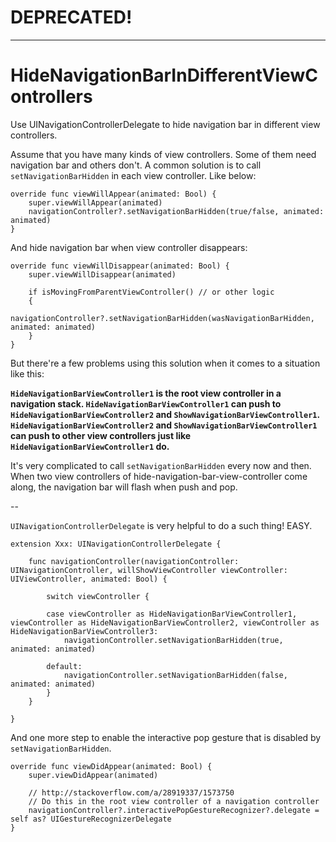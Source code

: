 
# DEPRECATED!


----
# HideNavigationBarInDifferentViewControllers
Use UINavigationControllerDelegate to hide navigation bar in different view controllers.

Assume that you have many kinds of view controllers. Some of them need navigation bar and others don't. 
A common solution is to call `setNavigationBarHidden` in each view controller. Like below:

    override func viewWillAppear(animated: Bool) {
        super.viewWillAppear(animated)
        navigationController?.setNavigationBarHidden(true/false, animated: animated)
    }

And hide navigation bar when view controller disappears:

    override func viewWillDisappear(animated: Bool) {
        super.viewWillDisappear(animated)
        
        if isMovingFromParentViewController() // or other logic
        {
            navigationController?.setNavigationBarHidden(wasNavigationBarHidden, animated: animated)
        }
    }
    
    
But there're a few problems using this solution when it comes to a situation like this:

**`HideNavigationBarViewController1` is the root view controller in a navigation stack. 
`HideNavigationBarViewController1` can push to `HideNavigationBarViewController2` and `ShowNavigationBarViewController1`. 
`HideNavigationBarViewController2` and `ShowNavigationBarViewController1` can push to other view controllers just like `HideNavigationBarViewController1` do.**


It's very complicated to call `setNavigationBarHidden` every now and then.
When two view controllers of hide-navigation-bar-view-controller come along, the navigation bar will flash when push and pop.

--


`UINavigationControllerDelegate` is very helpful to do a such thing! EASY.
```
extension Xxx: UINavigationControllerDelegate {
    
    func navigationController(navigationController: UINavigationController, willShowViewController viewController: UIViewController, animated: Bool) {

        switch viewController {
        
        case viewController as HideNavigationBarViewController1, viewController as HideNavigationBarViewController2, viewController as HideNavigationBarViewController3:
            navigationController.setNavigationBarHidden(true, animated: animated)
            
        default:
            navigationController.setNavigationBarHidden(false, animated: animated)
        }
    }

}
```

And one more step to enable the interactive pop gesture that is disabled by `setNavigationBarHidden`.

    override func viewDidAppear(animated: Bool) {
        super.viewDidAppear(animated)
        
        // http://stackoverflow.com/a/28919337/1573750
        // Do this in the root view controller of a navigation controller
        navigationController?.interactivePopGestureRecognizer?.delegate = self as? UIGestureRecognizerDelegate
    }
